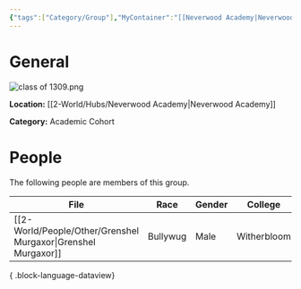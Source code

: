 ```yaml
---
{"tags":["Category/Group"],"MyContainer":"[[Neverwood Academy|Neverwood Academy]]","MyCategory":"Academic Cohort","image":"class of 1309.png","obsidianUIMode":"preview","leader":"Bob","officers":null,"members":null,"initiates":null,"faction":null,"primary_contact":null,"dg-publish":true,"dg-path":"World/Groups/Academic Cohorts/Cohort of 1309.md","permalink":"/world/groups/academic-cohorts/cohort-of-1309/","dgPassFrontmatter":true,"updated":"2025-09-29T12:15:46.000+01:00"}
---
```



# General

![class of 1309.png](/img/user/z_Assets/classLogos/class%20of%201309.png)

**Location:** [[2-World/Hubs/Neverwood Academy\|Neverwood Academy]]

**Category:** Academic Cohort 


# People

The following people are members of this group.  

| File                                                             | Race     | Gender | College     |
| ---------------------------------------------------------------- | -------- | ------ | ----------- |
| [[2-World/People/Other/Grenshel Murgaxor\|Grenshel Murgaxor]] | Bullywug | Male   | Witherbloom |

{ .block-language-dataview}